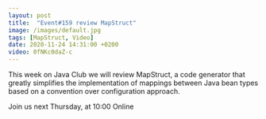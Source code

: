 ```yaml
---
layout: post
title:  "Event#159 review MapStruct"
image: /images/default.jpg
tags: [MapStruct, Video]
date: 2020-11-24 14:31:00 +0200
video: 0fNKc0daZ-c
---
```


This week on Java Club we will review MapStruct, a code generator that greatly simplifies the implementation of mappings between Java bean types based on a convention over configuration approach.[]()

Join us next Thursday, at 10:00 Online
